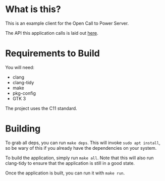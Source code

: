 # What is this?

This is an example client for the Open Call to Power Server.

The API this application calls is laid out [here](https://open-ctp-server.fly.dev/docs).

# Requirements to Build

You will need: 
- clang
- clang-tidy
- make
- pkg-config
- GTK 3

The project uses the C11 standard.

# Building

To grab all deps, you can run `make deps`. This will invoke `sudo apt install`, so be wary of this if you already have the dependencies on your system.

To build the application, simply run `make all`. Note that this will also run clang-tidy to ensure that the application is still in a good state.

Once the application is built, you can run it with `make run`.